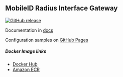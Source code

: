 ## MobileID Radius Interface Gateway

[![GitHub release](https://img.shields.io/github/v/release/MobileID-Strong-Authentication/mid-radius-rig?display_name=tag&sort=semver&style=for-the-badge)](https://github.com/MobileID-Strong-Authentication/mid-radius-rig/releases/latest)

Documentation in [docs](./docs)

Configuration samples on [GitHub Pages](https://mid-radius-rig.mobileid.ch)

##### Docker Image links
- [Docker Hub](https://hub.docker.com/repository/docker/mobileidch/mid-radius-rig)
- [Amazon ECR](https://gallery.ecr.aws/mobileidch/mid-radius-rig)
